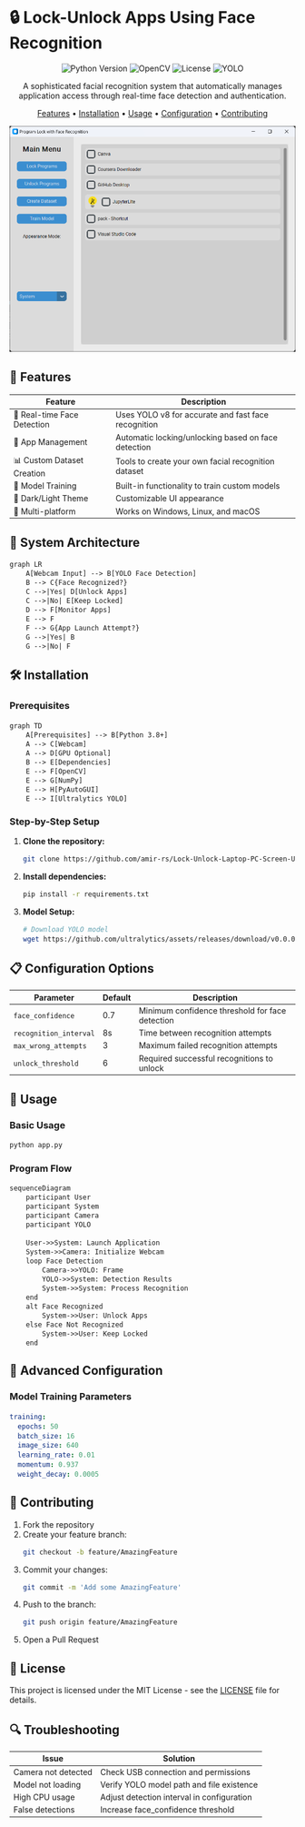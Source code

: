 # 🔒 Lock-Unlock Apps Using Face Recognition

<div align="center">

![Python Version](https://img.shields.io/badge/python-3.8%2B-blue)
![OpenCV](https://img.shields.io/badge/OpenCV-4.8%2B-green)
![License](https://img.shields.io/badge/license-MIT-yellow)
![YOLO](https://img.shields.io/badge/YOLO-v8-red)

A sophisticated facial recognition system that automatically manages application access through real-time face detection and authentication.

[Features](#features) • [Installation](#installation) • [Usage](#usage) • [Configuration](#configuration) • [Contributing](#contributing)

</div>

![Screenshot](https://github.com/amir-rs/Machine-Learning-and-Deep-Learning/blob/master/Lock-Unlock-Laptop-PC-Screen-Using-Face-Recognition-master/Screenshot%202024-08-31%20211203.png)

## 🌟 Features

| Feature | Description |
|---------|-------------|
| 🎯 Real-time Face Detection | Uses YOLO v8 for accurate and fast face recognition |
| 🔐 App Management | Automatic locking/unlocking based on face detection |
| 📊 Custom Dataset Creation | Tools to create your own facial recognition dataset |
| 🤖 Model Training | Built-in functionality to train custom models |
| 🎨 Dark/Light Theme | Customizable UI appearance |
| 📱 Multi-platform | Works on Windows, Linux, and macOS |

## 🔄 System Architecture

```mermaid
graph LR
    A[Webcam Input] --> B[YOLO Face Detection]
    B --> C{Face Recognized?}
    C -->|Yes| D[Unlock Apps]
    C -->|No| E[Keep Locked]
    D --> F[Monitor Apps]
    E --> F
    F --> G{App Launch Attempt?}
    G -->|Yes| B
    G -->|No| F
```

## 🛠️ Installation

### Prerequisites

```mermaid
graph TD
    A[Prerequisites] --> B[Python 3.8+]
    A --> C[Webcam]
    A --> D[GPU Optional]
    B --> E[Dependencies]
    E --> F[OpenCV]
    E --> G[NumPy]
    E --> H[PyAutoGUI]
    E --> I[Ultralytics YOLO]
```

### Step-by-Step Setup

1. **Clone the repository:**
   ```bash
   git clone https://github.com/amir-rs/Lock-Unlock-Laptop-PC-Screen-Using-Face-Recognition-master.git
   ```

2. **Install dependencies:**
   ```bash
   pip install -r requirements.txt
   ```

3. **Model Setup:**
   ```bash
   # Download YOLO model
   wget https://github.com/ultralytics/assets/releases/download/v0.0.0/yolov8n-face.pt
   ```

## 📋 Configuration Options

| Parameter | Default | Description |
|-----------|---------|-------------|
| `face_confidence` | 0.7 | Minimum confidence threshold for face detection |
| `recognition_interval` | 8s | Time between recognition attempts |
| `max_wrong_attempts` | 3 | Maximum failed recognition attempts |
| `unlock_threshold` | 6 | Required successful recognitions to unlock |

## 🚀 Usage

### Basic Usage

```bash
python app.py
```

### Program Flow

```mermaid
sequenceDiagram
    participant User
    participant System
    participant Camera
    participant YOLO
    
    User->>System: Launch Application
    System->>Camera: Initialize Webcam
    loop Face Detection
        Camera->>YOLO: Frame
        YOLO->>System: Detection Results
        System->>System: Process Recognition
    end
    alt Face Recognized
        System->>User: Unlock Apps
    else Face Not Recognized
        System->>User: Keep Locked
    end
```

## 🔧 Advanced Configuration

### Model Training Parameters

```yaml
training:
  epochs: 50
  batch_size: 16
  image_size: 640
  learning_rate: 0.01
  momentum: 0.937
  weight_decay: 0.0005
```

## 🤝 Contributing

1. Fork the repository
2. Create your feature branch:
   ```bash
   git checkout -b feature/AmazingFeature
   ```
3. Commit your changes:
   ```bash
   git commit -m 'Add some AmazingFeature'
   ```
4. Push to the branch:
   ```bash
   git push origin feature/AmazingFeature
   ```
5. Open a Pull Request

## 📝 License

This project is licensed under the MIT License - see the [LICENSE](LICENSE) file for details.

## 🔍 Troubleshooting

| Issue | Solution |
|-------|----------|
| Camera not detected | Check USB connection and permissions |
| Model not loading | Verify YOLO model path and file existence |
| High CPU usage | Adjust detection interval in configuration |
| False detections | Increase face_confidence threshold |
